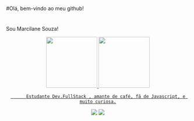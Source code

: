 #Olá, bem-vindo ao meu github!
#
##
Sou Marcilane Souza! 
    <div align="center">
      <a href="https://github.com/MarcilaneSouza">
      <img height="140em" src="https://github-readme-stats.vercel.app/api?username=MarcilaneSouza&show_icons=true&theme=material-palenight&include_all_commits=true&count_private=true"/>
      <img height="140em" src="https://github-readme-stats.vercel.app/api/top-langs/?username=MarcilaneSouza&layout=compact&langs_count=7&theme=material-palenight"/>
         
          Estudante Dev.FullStack , amante de café, fã de Javascript, e muito curiosa.
          
[<img src="https://img.shields.io/badge/twitter-%231DA1F2.svg?&style=for-the-badge&logo=twitter&logoColor=white" />](https://twitter.com/marcilane_de ) [<img src="https://img.shields.io/badge/linkedin-%230077B5.svg?&style=for-the-badge&logo=linkedin&logoColor=white" />](https://www.linkedin.com/in/marcilane-souza-lima-9427bb69/marcilane/) 
